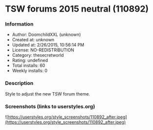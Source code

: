 # TSW forums 2015 neutral (110892)

### Information
- Author: DoomchildXXL (unknown)
- Created at: unknown
- Updated at: 2/26/2015, 10:56:14 PM
- License: NO-REDISTRIBUTION
- Category: thesecretworld
- Rating: undefined
- Total installs: 60
- Weekly installs: 0


### Description
Style to adjust the new TSW forum theme.


### Screenshots (links to userstyles.org)
![https://userstyles.org/style_screenshots/110892_after.jpeg](https://userstyles.org/style_screenshots/110892_after.jpeg)



